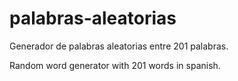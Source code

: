 # palabras-aleatorias

Generador de palabras aleatorias entre 201 palabras.

Random word generator with 201 words in spanish.
